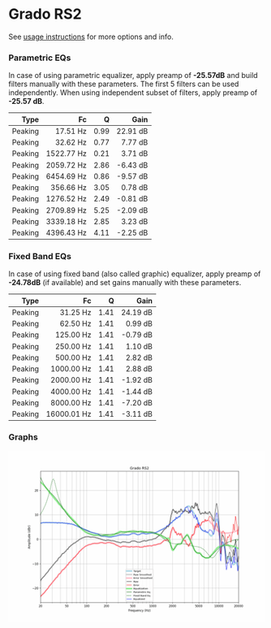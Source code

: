 # Grado RS2
See [usage instructions](https://github.com/jaakkopasanen/AutoEq#usage) for more options and info.

### Parametric EQs
In case of using parametric equalizer, apply preamp of **-25.57dB** and build filters manually
with these parameters. The first 5 filters can be used independently.
When using independent subset of filters, apply preamp of **-25.57 dB**.

| Type    | Fc         |    Q | Gain     |
|--------:|-----------:|-----:|---------:|
| Peaking | 17.51 Hz   | 0.99 | 22.91 dB |
| Peaking | 32.62 Hz   | 0.77 | 7.77 dB  |
| Peaking | 1522.77 Hz | 0.21 | 3.71 dB  |
| Peaking | 2059.72 Hz | 2.86 | -6.43 dB |
| Peaking | 6454.69 Hz | 0.86 | -9.57 dB |
| Peaking | 356.66 Hz  | 3.05 | 0.78 dB  |
| Peaking | 1276.52 Hz | 2.49 | -0.81 dB |
| Peaking | 2709.89 Hz | 5.25 | -2.09 dB |
| Peaking | 3339.18 Hz | 2.85 | 3.23 dB  |
| Peaking | 4396.43 Hz | 4.11 | -2.25 dB |

### Fixed Band EQs
In case of using fixed band (also called graphic) equalizer, apply preamp of **-24.78dB**
(if available) and set gains manually with these parameters.

| Type    | Fc          |    Q | Gain     |
|--------:|------------:|-----:|---------:|
| Peaking | 31.25 Hz    | 1.41 | 24.19 dB |
| Peaking | 62.50 Hz    | 1.41 | 0.99 dB  |
| Peaking | 125.00 Hz   | 1.41 | -0.79 dB |
| Peaking | 250.00 Hz   | 1.41 | 1.10 dB  |
| Peaking | 500.00 Hz   | 1.41 | 2.82 dB  |
| Peaking | 1000.00 Hz  | 1.41 | 2.88 dB  |
| Peaking | 2000.00 Hz  | 1.41 | -1.92 dB |
| Peaking | 4000.00 Hz  | 1.41 | -1.44 dB |
| Peaking | 8000.00 Hz  | 1.41 | -7.20 dB |
| Peaking | 16000.01 Hz | 1.41 | -3.11 dB |

### Graphs
![](./Grado%20RS2.png)